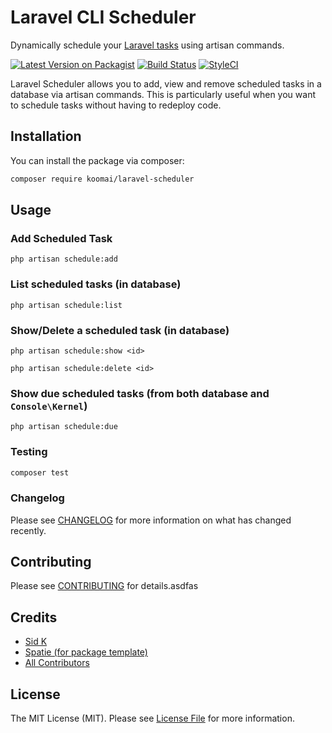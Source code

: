# Laravel CLI Scheduler

Dynamically schedule your [Laravel tasks](https://laravel.com/docs/scheduling) using artisan commands.

[![Latest Version on Packagist](https://img.shields.io/packagist/v/koomai/laravel-scheduler.svg?style=flat-square)](https://packagist.org/packages/koomai/laravel-cli-scheduler)
[![Build Status](https://travis-ci.org/koomai/laravel-cli-scheduler.svg?branch=master)](https://travis-ci.org/koomai/laravel-cli-scheduler)
[![StyleCI](https://github.styleci.io/repos/177488391/shield?branch=master)](https://github.styleci.io/repos/177488391)

Laravel Scheduler allows you to add, view and remove scheduled tasks in a database via artisan commands. This is particularly useful when you want to schedule tasks without having to redeploy code. 

## Installation

You can install the package via composer:

```bash
composer require koomai/laravel-scheduler
```

## Usage

### Add Scheduled Task

`php artisan schedule:add`

### List scheduled tasks (in database)

`php artisan schedule:list`

### Show/Delete a scheduled task (in database)

`php artisan schedule:show <id>`

`php artisan schedule:delete <id>`

### Show due scheduled tasks (from both database and `Console\Kernel`)

`php artisan schedule:due`

### Testing

``` bash
composer test
```

### Changelog

Please see [CHANGELOG](CHANGELOG.md) for more information on what has changed recently.

## Contributing

Please see [CONTRIBUTING](CONTRIBUTING.md) for details.asdfas

## Credits

- [Sid K](https://github.com/koomai)
- [Spatie (for package template)](https://github.com/spatie/skeleton-php)
- [All Contributors](../../contributors)

## License

The MIT License (MIT). Please see [License File](LICENSE.md) for more information.
